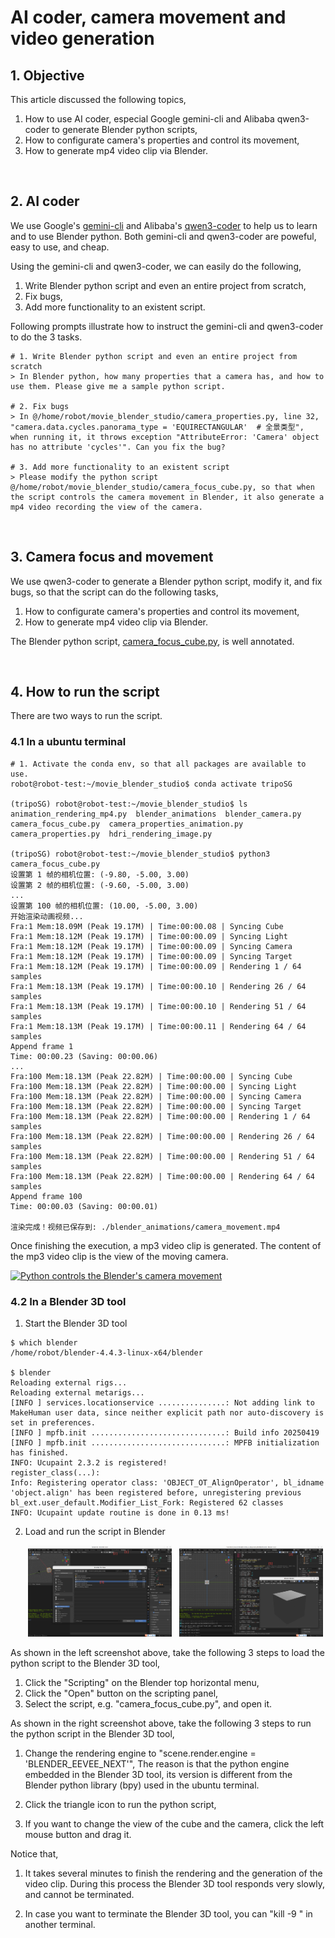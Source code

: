 # AI coder, camera movement and video generation

## 1. Objective

This article discussed the following topics,

1. How to use AI coder, especial Google gemini-cli and Alibaba qwen3-coder to generate Blender python scripts,
2. How to configurate camera's properties and control its movement,
3. How to generate mp4 video clip via Blender.

&nbsp;
## 2. AI coder

We use Google's [gemini-cli](https://github.com/google-gemini/gemini-cli) and Alibaba's [qwen3-coder](https://qwenlm.github.io/blog/qwen3-coder/) to help us to learn and to use Blender python. Both gemini-cli and qwen3-coder are poweful, easy to use, and cheap. 

Using the gemini-cli and qwen3-coder, we can easily do the following, 

1. Write Blender python script and even an entire project from scratch,
2. Fix bugs,
3. Add more functionality to an existent script.

Following prompts illustrate how to instruct the gemini-cli and qwen3-coder to do the 3 tasks. 

~~~
# 1. Write Blender python script and even an entire project from scratch
> In Blender python, how many properties that a camera has, and how to use them. Please give me a sample python script.

# 2. Fix bugs
> In @/home/robot/movie_blender_studio/camera_properties.py, line 32, "camera.data.cycles.panorama_type = 'EQUIRECTANGULAR'  # 全景类型", when running it, it throws exception "AttributeError: 'Camera' object has no attribute 'cycles'". Can you fix the bug?

# 3. Add more functionality to an existent script
> Please modify the python script @/home/robot/movie_blender_studio/camera_focus_cube.py, so that when the script controls the camera movement in Blender, it also generate a mp4 video recording the view of the camera. 
~~~


&nbsp;
## 3. Camera focus and movement

We use qwen3-coder to generate a Blender python script, modify it, and fix bugs, so that the script can do the following tasks,

1. How to configurate camera's properties and control its movement,
2. How to generate mp4 video clip via Blender.

The Blender python script, [camera_focus_cube.py](./src/camera_focus_cube.py), is well annotated.


&nbsp;
## 4. How to run the script

There are two ways to run the script. 

### 4.1 In a ubuntu terminal

~~~
# 1. Activate the conda env, so that all packages are available to use. 
robot@robot-test:~/movie_blender_studio$ conda activate tripoSG

(tripoSG) robot@robot-test:~/movie_blender_studio$ ls
animation_rendering_mp4.py  blender_animations  blender_camera.py  camera_focus_cube.py  camera_properties_animation.py  camera_properties.py  hdri_rendering_image.py

(tripoSG) robot@robot-test:~/movie_blender_studio$ python3 camera_focus_cube.py
设置第 1 帧的相机位置: (-9.80, -5.00, 3.00)
设置第 2 帧的相机位置: (-9.60, -5.00, 3.00)
...
设置第 100 帧的相机位置: (10.00, -5.00, 3.00)
开始渲染动画视频...
Fra:1 Mem:18.09M (Peak 19.17M) | Time:00:00.08 | Syncing Cube
Fra:1 Mem:18.12M (Peak 19.17M) | Time:00:00.09 | Syncing Light
Fra:1 Mem:18.12M (Peak 19.17M) | Time:00:00.09 | Syncing Camera
Fra:1 Mem:18.12M (Peak 19.17M) | Time:00:00.09 | Syncing Target
Fra:1 Mem:18.12M (Peak 19.17M) | Time:00:00.09 | Rendering 1 / 64 samples
Fra:1 Mem:18.13M (Peak 19.17M) | Time:00:00.10 | Rendering 26 / 64 samples
Fra:1 Mem:18.13M (Peak 19.17M) | Time:00:00.10 | Rendering 51 / 64 samples
Fra:1 Mem:18.13M (Peak 19.17M) | Time:00:00.11 | Rendering 64 / 64 samples
Append frame 1
Time: 00:00.23 (Saving: 00:00.06)
...
Fra:100 Mem:18.13M (Peak 22.82M) | Time:00:00.00 | Syncing Cube
Fra:100 Mem:18.13M (Peak 22.82M) | Time:00:00.00 | Syncing Light
Fra:100 Mem:18.13M (Peak 22.82M) | Time:00:00.00 | Syncing Camera
Fra:100 Mem:18.13M (Peak 22.82M) | Time:00:00.00 | Syncing Target
Fra:100 Mem:18.13M (Peak 22.82M) | Time:00:00.00 | Rendering 1 / 64 samples
Fra:100 Mem:18.13M (Peak 22.82M) | Time:00:00.00 | Rendering 26 / 64 samples
Fra:100 Mem:18.13M (Peak 22.82M) | Time:00:00.00 | Rendering 51 / 64 samples
Fra:100 Mem:18.13M (Peak 22.82M) | Time:00:00.00 | Rendering 64 / 64 samples
Append frame 100
Time: 00:00.03 (Saving: 00:00.01)

渲染完成！视频已保存到: ./blender_animations/camera_movement.mp4
~~~

Once finishing the execution, a mp3 video clip is generated. The content of the mp3 video clip is the view of the moving camera. 

[![Python controls the Blender's camera movement](https://img.youtube.com/vi/xKD0OjaZ_Cs/hqdefault.jpg)](https://www.youtube.com/watch?v=xKD0OjaZ_Cs)


### 4.2 In a Blender 3D tool

1. Start the Blender 3D tool
   
~~~
$ which blender
/home/robot/blender-4.4.3-linux-x64/blender

$ blender
Reloading external rigs...
Reloading external metarigs...
[INFO ] services.locationservice ...............: Not adding link to MakeHuman user data, since neither explicit path nor auto-discovery is set in preferences.
[INFO ] mpfb.init ..............................: Build info 20250419
[INFO ] mpfb.init ..............................: MPFB initialization has finished.
INFO: Ucupaint 2.3.2 is registered!
register_class(...):
Info: Registering operator class: 'OBJECT_OT_AlignOperator', bl_idname 'object.align' has been registered before, unregistering previous
bl_ext.user_default.Modifier_List_Fork: Registered 62 classes
INFO: Ucupaint update routine is done in 0.13 ms!
~~~

2. Load and run the script in Blender

   <p align="center">
     <img alt="Load the python script to Blender" src="./asset/01_blender_screenshot_01.png" width="48%">
     &nbsp; 
     <img alt="Run the python script in Blender" src="./asset/01_blender_screenshot_02.png" width="48%">
   </p>  

As shown in the left screenshot above, take the following 3 steps to load the python script to the Blender 3D tool, 

  1. Click the "Scripting" on the Blender top horizontal menu,
  2. Click the "Open" button on the scripting panel,
  3. Select the script, e.g. "camera_focus_cube.py", and open it.

As shown in the right screenshot above, take the following 3 steps to run the python script in the Blender 3D tool, 

  1. Change the rendering engine to "scene.render.engine = 'BLENDER_EEVEE_NEXT'",
     The reason is that the python engine embedded in the Blender 3D tool, its version is different from the Blender python library (bpy) used in the ubuntu terminal.

  2. Click the triangle icon to run the python script,
     
  3. If you want to change the view of the cube and the camera, click the left mouse button and drag it.

Notice that,
  
  1. It takes several minutes to finish the rendering and the generation of the video clip. During this process the Blender 3D tool responds very slowly, and cannot be terminated.

  2. In case you want to terminate the Blender 3D tool, you can "kill -9 <PID>" in another terminal.
